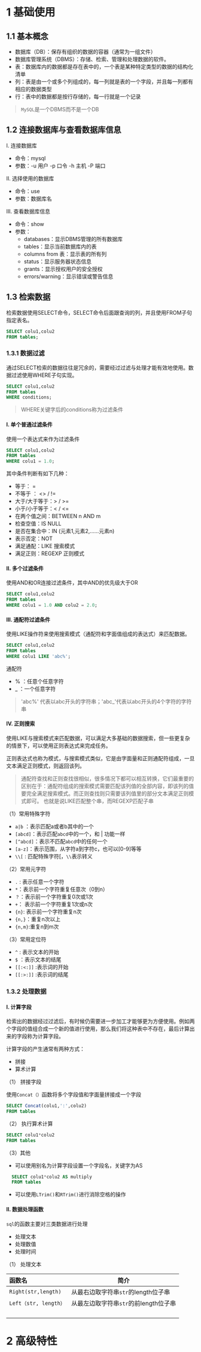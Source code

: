 # 1 基础使用

## 1.1 基本概念

- 数据库（DB）：保存有组织的数据的容器（通常为一组文件）
- 数据库管理系统（DBMS）：存储、检索、管理和处理数据的软件。
- 表：数据库内的数据都是存在表中的，一个表是某种特定类型的数据的结构化清单
- 列：表是由一个或多个列组成的，每一列就是表的一个字段，并且每一列都有相应的数据类型
- 行：表中的数据都是按行存储的，每一行就是一个记录
> `MySQL`是一个DBMS而不是一个DB

## 1.2 连接数据库与查看数据库信息

I. 连接数据库

- 命令：mysql
- 参数：-u 用户 -p 口令 -h 主机 -P 端口

II. 选择使用的数据库

- 命令：use
- 参数：数据库名

III. 查看数据库信息

- 命令：show
- 参数：
    - databases：显示DBMS管理的所有数据库
    - tables：显示当前数据库内的表
    - columns from 表：显示表的所有列
    - status：显示服务器状态信息
    - grants：显示授权用户的安全授权
    - errors/warning：显示错误或警告信息


## 1.3 检索数据

检索数据使用SELECT命令，SELECT命令后面跟查询的列，并且使用FROM子句指定表名。

```Sql
SELECT colu1,colu2
FROM tables;
```

### 1.3.1 数据过滤

通过SELECT检索的数据往往是冗余的，需要经过过滤与处理才能有效地使用。数据过滤使用WHERE子句实现。

```Sql
SELECT colu1,colu2
FROM tables
WHERE conditions;
```

> WHERE关键字后的conditions称为过滤条件

#### I. 单个普通过滤条件

使用一个表达式来作为过滤条件
```sql
SELECT colu1,colu2
FROM tables
WHERE colu1 = 1.0;
```
其中条件判断有如下几种：
- 等于： = 
- 不等于 ： <> / !=
- 大于/大于等于：> / >=
- 小于/小于等于：< / <=
- 在两个值之间：BETWEEN n AND m
- 检查空值：IS NULL
- 是否在集合中：IN (元素1,元素2,……元素n)
- 表示否定：NOT
- 满足通配：LIKE 搜索模式
- 满足正则：REGEXP 正则模式

#### II. 多个过滤条件

使用AND和OR连接过滤条件，其中AND的优先级大于OR
```sql
SELECT colu1,colu2
FROM tables
WHERE colu1 = 1.0 AND colu2 = 2.0;
```
#### III. 通配符过滤条件

使用LIKE操作符来使用搜索模式（通配符和字面值组成的表达式）来匹配数据。

```sql
SELECT colu1,colu2
FROM tables
WHERE colu1 LIKE 'abc%';
```
通配符
- % ：任意个任意字符 
- _ ：一个任意字符

> 'abc%' 代表以abc开头的字符串；'abc_'代表以abc开头的4个字符的字符串

#### IV. 正则搜索

使用LIKE与搜索模式来匹配数据，可以满足大多基础的数据搜索，但一些更复杂的情景下，可以使用正则表达式来完成任务。

正则表达式也称为模式，与搜索模式类似，它是由字面量和正则通配符组成，一旦文本满足正则模式，则返回该列。

>  通配符查找和正则查找很相似，很多情况下都可以相互转换，它们最重要的区别在于：通配符组成的搜索模式需要匹配该列值的全部内容，即该列的值要完全满足搜索模式。而正则查找则只需要该列值里的部分文本满足正则模式即可。
>也就是说LIKE匹配整个串，而REGEXP匹配子串

（1）常用特殊字符
- ``` a|b ``` ：表示匹配a或者b其中的一个
- ```[abcd]```：表示匹配```abcd```中的一个，和 | 功能一样
- ```[^abcd]```：表示不匹配```abcd```中的任何一个
- ```[a-z]```：表示范围，从字符a到字符c，也可以[0-9]等等
- ```\\[``` : 匹配特殊字符[，```\\```表示转义


（2）常用元字符
- ```.``` : 表示任意一个字符
- ```*```：表示前一个字符重复任意次（0到n）
- ```？```：表示前一个字符重复0次或1次
- ```+```： 表示前一个字符重复1次或n次
- ```{n}```: 表示前一个字符重复n次
- ```{n,}```：重复n次以上
- ```{n,m}```:重复n到m次

（3）常用定位符
- ```^``` : 表示文本的开始
- ```$``` ：表示文本的结尾
- ```[[:<:]]``` :表示词的开始
- ```[[:>:]]``` :表示词的结尾

### 1.3.2 处理数据

#### I. 计算字段

检索出的数据经过过滤后，有时候仍需要进一步加工才能够更为方便使用。例如两个字段的值组合成一个新的值进行使用，那么我们将这种表中不存在，最后计算出来的字段称为计算字段。

计算字段的产生通常有两种方式：

- 拼接
- 算术计算

（1） 拼接字段

使用```Concat（）```函数将多个字段值和字面量拼接成一个字段

```sql
SELECT Concat(colu1,':',colu2)
FROM tables
```

（2） 执行算术计算

```sql
SELECT colu1*colu2
FROM tables
```

（3）其他

- 可以使用别名为计算字段设置一个字段名，关键字为AS

```sql
  SELECT colu1*colu2 AS multiply
  FROM tables
```

- 可以使用```LTrim()```和```RTrim()```进行消除空格的操作

#### II. 数据处理函数

`sql`的函数主要对三类数据进行处理

- 处理文本
- 处理数值
- 处理时间

（1） 处理文本

| 函数名                | 简介                                  |
| :-------------------- | ------------------------------------- |
| `Right(str,length)`   | 从最右边取字符串`str`的length位子串   |
| `Left（str, length）` | 从最左边取字符串`str`的前length位子串 |
|                       |                                       |
|                       |                                       |
|                       |                                       |
|                       |                                       |




# 2 高级特性

